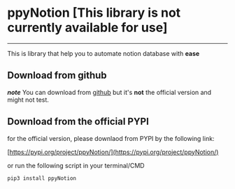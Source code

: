 # ppyNotion [This library is **not currently** available for use]
---


This is library that help you to automate notion database with **ease**

## Download from github
***note*** You can download from [github](https://github.com/jirayuwat12/ppyNotion) but it's **not** the official version and might not test.

## Download from the official PYPI
for the official version, please downlaod from PYPI by the following link: 

[https://pypi.org/project/ppyNotion/](https://pypi.org/project/ppyNotion/)

or run the following script in your terminal/CMD

```sh
pip3 install ppyNotion
```
